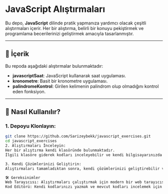 # JavaScript Alıştırmaları

Bu depo, **JavaScript** dilinde pratik yapmanıza yardımcı olacak çeşitli alıştırmaları içerir. Her bir alıştırma, belirli bir konuyu pekiştirmek ve programlama becerilerinizi geliştirmek amacıyla tasarlanmıştır.

---

## 📂 İçerik

Bu repoda aşağıdaki alıştırmalar bulunmaktadır:

- **javascriptSaat**: JavaScript kullanarak saat uygulaması.
- **kronometre**: Basit bir kronometre uygulaması.
- **palindromeKontrol**: Girilen kelimenin palindrom olup olmadığını kontrol eden fonksiyon.

---

## 🚀 Nasıl Kullanılır?

### 1. Depoyu Klonlayın:
```bash
git clone https://github.com/Sarizeybekk/javascript_exercises.git
cd javascript_exercises
2. Alıştırmaları İnceleyin:
Her bir alıştırma kendi klasöründe bulunmaktadır.
İlgili klasöre giderek kodları inceleyebilir ve kendi bilgisayarınızda çalıştırabilirsiniz.

3. Kendi Çözümlerinizi Geliştirin:
Alıştırmaları tamamladıktan sonra, kendi çözümlerinizi geliştirebilir ve mevcut kodlarla karşılaştırabilirsiniz.

🛠️ Gereksinimler
Web Tarayıcısı: Alıştırmaları çalıştırmak için modern bir web tarayıcısına ihtiyacınız olacak.
Kod Editörü: Kendi kodlarınızı yazmak ve mevcut kodları incelemek için bir kod editörü (örneğin, Visual Studio Code) kullanabilirsiniz.
